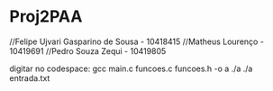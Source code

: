 # Proj2PAA

//Felipe Ujvari Gasparino de Sousa - 10418415
//Matheus Lourenço - 10419691
//Pedro Souza Zequi - 10419805


digitar no codespace:
gcc main.c funcoes.c funcoes.h -o a
./a
./a entrada.txt
